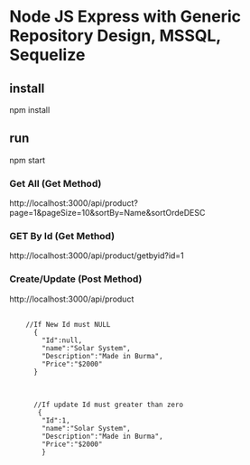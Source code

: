 # Node JS Express with Generic Repository Design, MSSQL, Sequelize

## install
npm install

## run 
npm start

### Get All (Get Method)
http://localhost:3000/api/product?page=1&pageSize=10&sortBy=Name&sortOrdeDESC
### GET By Id (Get Method)
http://localhost:3000/api/product/getbyid?id=1
### Create/Update (Post Method)
http://localhost:3000/api/product

<pre>
  <code>
    //If New Id must NULL
      {
        "Id":null,
        "name":"Solar System",
        "Description":"Made in Burma",
        "Price":"$2000"
      }
  </code>
</pre>
<pre>
  <code>
      //If update Id must greater than zero
       {
        "Id":1,
        "name":"Solar System",
        "Description":"Made in Burma",
        "Price":"$2000"
        }

  </code>
</pre>

 
